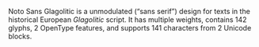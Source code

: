Noto Sans Glagolitic is a unmodulated (“sans serif”) design for texts in the historical European _Glagolitic_ script. It has multiple weights, contains 142 glyphs, 2 OpenType features, and supports 141 characters from 2 Unicode blocks.